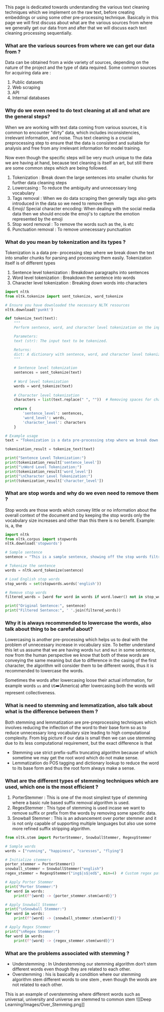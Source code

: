 This page is dedicated towards understanding the various text cleaning techniques which we implement on the raw text, before creating embeddings or using some other pre-processing technique. Basically in this page we will first discuss about what are the various sources from where we generally get our data from and after that we will discuss each text cleaning processing sequentially.

### What are the various sources from where we can get our data from ? 

Data can be obtained from a wide variety of sources, depending on the nature of the project and the type of data required. Some common sources for acquiring data are :

1. Public datasets
2. Web scraping
3. API 
4. Internal databases

### Why do we even need to do text cleaning at all and what are the general steps? 

When we are working with text data coming from various sources, it is common to encounter "dirty" data, which includes inconsistencies, irrelevant information, and noise. Thus text cleaning is a crucial preprocessing step to ensure that the data is consistent and suitable for analysis and free from any irrelevant information for model training.

Now even though the specific steps will be very much unique to the data we are having at hand, because text cleaning is itself an art, but still there are some common steps which are being followed.

1. Tokenization : Break down the large sentences into smaller chunks for further data cleaning steps
2. Lowercasing : To reduce the ambiguity and unnecessary long vocabulary
3. Tags removal : When we do data scraping then generally tags also gets introduced in the data so we need to remove them
4. Emoji/ Special character encoding: When dealing with the social media data then we should encode the emoji's to capture the emotion represented by the emoji 
5. Stop word removal : To remove the words such as the, is etc
6. Punctuation removal :  To remove unnecessary punctuation

### What do you mean by tokenization and its types ? 

Tokenization is a data pre- processing step where we break down the text into smaller chunks for parsing and processing them easily. Tokenization itself is of different types 

1. Sentence level tokenization : Breakdown paragraphs into sentences
2. Word level tokenization : Breakdown the sentence into words
3. Character level tokenization : Breaking down words into characters

```python
import nltk
from nltk.tokenize import sent_tokenize, word_tokenize

# Ensure you have downloaded the necessary NLTK resources
nltk.download('punkt')

def tokenize_text(text):
    """
    Perform sentence, word, and character level tokenization on the input text.

    Parameters:
    text (str): The input text to be tokenized.

    Returns:
    dict: A dictionary with sentence, word, and character level tokenization.
    """
    
    # Sentence level tokenization
    sentences = sent_tokenize(text)
    
    # Word level tokenization
    words = word_tokenize(text)
    
    # Character level tokenization
    characters = list(text.replace(" ", ""))  # Removing spaces for characters only
    
    return {
        'sentence_level': sentences,
        'word_level': words,
        'character_level': characters
    }

# Example usage
text = "Tokenization is a data pre-processing step where we break down the text into smaller chunks for parsing and processing them easily. Tokenization itself is of different types."

tokenization_result = tokenize_text(text)

print("Sentence Level Tokenization:")
print(tokenization_result['sentence_level'])
print("\nWord Level Tokenization:")
print(tokenization_result['word_level'])
print("\nCharacter Level Tokenization:")
print(tokenization_result['character_level'])
```
### What are stop words and why do we even need to remove them ?

Stop words are those words which convey little or no information about the overall context of the document and by keeping the stop words only the vocabulary size increases and other than this there is no benefit. Example: is, a, the

```python
import nltk
from nltk.corpus import stopwords
nltk.download('stopwords')

# Sample sentence
sentence = "This is a sample sentence, showing off the stop words filtration."

# Tokenize the sentence
words = nltk.word_tokenize(sentence)

# Load English stop words
stop_words = set(stopwords.words('english'))

# Remove stop words
filtered_words = [word for word in words if word.lower() not in stop_words]

print("Original Sentence:", sentence)
print("Filtered Sentence:", ' '.join(filtered_words))
```

### Why it is always recommended to lowercase the words, also talk about thing to be careful about?

Lowercasing is another pre-processing which helps us to deal with the problem of unnecessary increase in vocabulary size. To better understand this let us assume that we are having words `hut` and `Hut` in some sentence, now from the human perspective we know that both of these words are conveying the same meaning but due to difference in the casing of the first character, the algorithm will consider them to be different words, thus it is recommended to lowercase the words.

Sometimes the words after lowercasing loose their actual information, for example words `us` and `US`➡️(America) after lowercasing both the words will represent collectiveness.

### What is need to stemming and lemmatization, also talk about what is the difference between them ?

Both stemming and lemmatization are pre-preprocessing techniques which involves reducing the inflection of the word to their base form so as to reduce unnecessary long vocabulary size leading to high computational complexity. From big picture if our data is small then we can use stemming due to its less computational requirement, but the exact difference is that

- Stemming use strict prefix-suffix truncating algorithm because of which sometime we may get the root word which do not make sense.
- Lemmatization do POS tagging and dictionary lookup to reduce the word to its base form and thus the root form always make a sense.

### What are the different types of stemming techniques which are used, which one is the most efficient ?

1. PorterStemmer : This is one of the most simplest type of stemming where a basic rule based suffix removal algorithm is used.
2. RegexStemmer : This type of stemming is used incase we want to remove suffix or prefix from the words by removing some specific data.
3. Snowball Stemmer : This is an advancement over porter stemmer and it is not only capable of supporting multiple languages but also use some more refined suffix stripping algorithm.

```python
from nltk.stem import PorterStemmer, SnowballStemmer, RegexpStemmer

# Sample words
words = ["running", "happiness", "caresses", "flying"]

# Initialize stemmers
porter_stemmer = PorterStemmer()
snowball_stemmer = SnowballStemmer("english")
regex_stemmer = RegexpStemmer("ing$|s$|ed$", min=4)  # Custom regex pattern

# Apply Porter Stemmer
print("Porter Stemmer:")
for word in words:
    print(f"{word} -> {porter_stemmer.stem(word)}")

# Apply Snowball Stemmer
print("\nSnowball Stemmer:")
for word in words:
    print(f"{word} -> {snowball_stemmer.stem(word)}")

# Apply Regex Stemmer
print("\nRegex Stemmer:")
for word in words:
    print(f"{word} -> {regex_stemmer.stem(word)}")

```

### What are the problems associated with stemming ? 

- Understemming : In Understemming our stemming algorithm don’t stem different words even though they are related to each other.
- Overstemming : his is basically a condition where our stemming algorithm stem different words to one stem , even though the words are not related to each other.

This is an example of overstemming where different words such as universal, university and universe are stemmed to common stem
![[Deep Learning/Images/Over_Stemming.png]]









